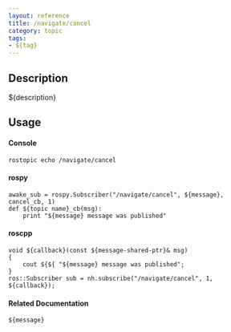 ```yaml
---
layout: reference
title: /navigate/cancel
category: topic
tags: 
- ${tag}
---
```


## Description
${description}

## Usage
#### Console
```
rostopic echo /navigate/cancel
```

#### rospy
```
awake_sub = rospy.Subscriber("/navigate/cancel", ${message}, cancel_cb, 1)
def ${topic name}_cb(msg):
    print "${message} message was published"
```

#### roscpp
```
void ${callback}(const ${message-shared-ptr}& msg)
{
    cout ${${ "${message} message was published";
}
ros::Subscriber sub = nh.subscribe("/navigate/cancel", 1, ${callback});
```

#### Related Documentation
``${message}``  